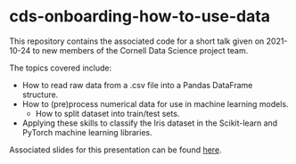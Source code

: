 # cds-onboarding-how-to-use-data
This repository contains the associated code for a short talk given on 2021-10-24 to new members of the Cornell Data Science project team. <br>

The topics covered include:
* How to read raw data from a .csv file into a Pandas DataFrame structure.
* How to (pre)process numerical data for use in machine learning models.
  * How to split dataset into train/test sets.
* Applying these skills to classify the Iris dataset in the Scikit-learn and PyTorch machine learning libraries.

Associated slides for this presentation can be found [here](https://docs.google.com/presentation/d/1N9hQ_Pur1c4iS3qmXA4IpfSqfKQelkAJjR0PDI4Fz4o/edit?usp=sharing).

